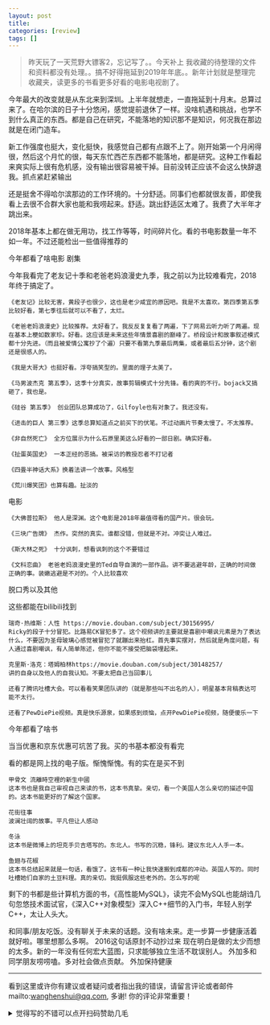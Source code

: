 ```yaml
---
layout: post
title: 
categories: [review]
tags: []
---
```

 
 >  昨天玩了一天荒野大镖客2，忘记写了。。今天补上
> 我收藏的待整理的文件和资料都没有处理。。搞不好得拖延到2019年年底。。新年计划就是整理完收藏夹，读更多的书看更多好看的电影电视剧了。



今年最大的改变就是从东北来到深圳。上半年就想走，一直拖延到十月末。总算过来了。在哈尔滨的日子十分悠闲，感觉提前退休了一样。没啥机遇和挑战，也学不到什么真正的东西。都是自己在研究，不能落地的知识那不是知识，何况我在那边就是在闭门造车。
   
新工作强度也挺大，变化挺快，我感觉自己都有点跟不上了。刚开始第一个月闲得很，然后这个月忙的很，每天东忙西芒东西都不能落地，都是研究。这种工作看起来爽实际上很有危机感，没有输出很容易被干掉。目前没转正应该不会这么快辞退我。抓点紧赶紧输出
   
   还是挺舍不得哈尔滨那边的工作环境的。十分舒适。同事们也都就很友善，即使我看上去很不合群大家也能和我唠起来。舒适。跳出舒适区太难了。我费了大半年才跳出来。


2018年基本上都在做无用功，找工作等等，时间碎片化。看的书电影数量一年不如一年。不过还能检出一些值得推荐的

今年都看了啥电影
剧集

今年我看完了老友记十季和老爸老妈浪漫史九季，我之前以为比较难看完，2018年终于搞定了。

    《老友记》比较无害，黄段子也很少，这也是老少咸宜的原因吧。我是不太喜欢。第四季第五季比较好看，第七季往后就可以不看了，太烂。

    《老爸老妈浪漫史》比较推荐。太好看了。我反反复复看了两遍，下了网易云听力听了两遍。现在基本上梗如数家珍。好看。这应该是未来这些年情景喜剧的巅峰了。桥段设计和故事叙述模式都十分先进。（而且被爱情公寓抄了个遍）只要不看第九季最后两集，或者最后五分钟，这个剧还是很感人的。

    《我是大哥大》也挺好看。浮夸搞笑型的。里面的理子太美了。

    《马男波杰克 第五季》，这季十分真实，故事剪辑模式十分先锋。看的爽的不行。bojack又搞砸了，我也是。

    《硅谷 第五季》 创业团队总算成功了，Gilfoyle也有对象了。我还没有。

    《进击的巨人 第三季》这季总算知道点之前买下的伏笔。不过动画片节奏太慢了。不太推荐。

    《非自然死亡》 全方位展示为什么石原里美这么好看的一部日剧。确实好看。

    《扯蛋英国史》 一本正经的恶搞。被采访的教授忍者不打记者

    《四畳半神话大系》换着法讲一个故事。风格型

    《荒川爆笑团》也算有趣。扯淡的


电影

    《大佛普拉斯》 他人是深渊。这个电影是2018年最值得看的国产片。很会玩。

    《三块广告牌》 杰作。突然的真实。谁都没错，但就是不对。冲突让人难过。

    《斯大林之死》 十分讽刺，想看讽刺的这个不要错过

    《文科恋曲》 老爸老妈浪漫史里的Ted自导自演的一部作品。讲不要逃避年龄，正确的时间做正确的事。装嫩逃避是不对的。个人比较喜欢


脱口秀以及其他

这些都能在bilibili找到

    瑞奇·热维斯：人性 https://movie.douban.com/subject/30156995/
    Ricky的段子十分冒犯。比路易CK冒犯多了。这个视频讲的主要就是喜剧中嘲讽元素是为了表达什么，不要因为圣母玻璃心感觉被冒犯了就蹦出来抬杠。首先事实摆对，然后就是角度问题，有人通过喜剧嘲讽，有人简单陈述，但你不能不接受把脑袋埋起来。

    克里斯·洛克：塔姆柏林https://movie.douban.com/subject/30148257/
    讲的自身以及他人的自我认知。不要太把自己当回事儿

    还看了腾讯吐槽大会。可以看看笑果团队讲的（就是那些叫不出名的人），明星基本背稿表达可能不太行。

    还看了PewDiePie视频。真是快乐源泉，如果感到烦恼，点开PewDiePie视频，随便傻乐一下


今年都看了啥书


当当优惠和京东优惠可坑苦了我。买的书基本都没有看完

看的都是网上找的电子版。惭愧惭愧。有的实在是买不到

    甲骨文 流離時空裡的新生中國
    这本书也是我自己审视自己来读的书，这本书真挚。亲切，看一个美国人怎么亲切的描述中国的。这本书能更好的了解这个国家。

    花街往事
    波澜壮阔的故事。平凡但让人感动

    冬泳
    这本书是微博上的坦克手贝吉塔写的。东北人。书写的沉稳，锋利。建议东北人人手一本。

    鱼翅与花椒
    这本书总结起来就是一句话，看饿了。这书有一种让我快速搬到成都的冲动。英国人写的。同时吐槽她们自家的土豆料理。真的亲切。我挺佩服这些老外的。怎么写的呢


剩下的书都是些计算机方面的书，《高性能MySQL》，读完不会MySQL也能胡诌几句忽悠技术面试官，《深入C++对象模型》深入C++细节的入门书，年轻人别学C++，太让人头大。



和同事/朋友吃饭。没有聊关于未来的话题。没有啥未来。走一步算一步健康活着就好啦。哪里想那么多啊。
2016这句话原封不动抄过来
现在明白是做的太少而想的太多。新的一年没有任何宏大蓝图，只求能够独立生活不耽误别人。
外加多和同学朋友唠唠嗑。多对社会做点贡献。
外加保持健康

---

看到这里或许你有建议或者疑问或者指出我的错误，请留言评论或者邮件mailto:wanghenshui@qq.com, 多谢!  你的评论非常重要！

<details>
<summary>觉得写的不错可以点开扫码赞助几毛</summary>
<img src="https://wanghenshui.github.io/assets/wepay.png" alt="微信转账">
</details>
